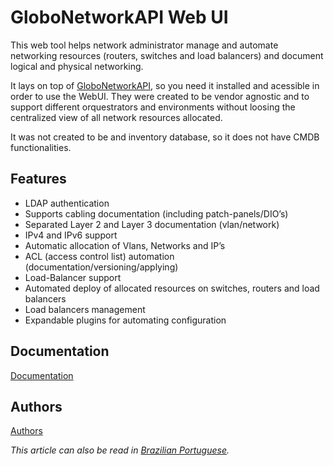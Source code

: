 GloboNetworkAPI Web UI 
======================

This web tool helps network administrator manage and automate networking
resources (routers, switches and load balancers) and document logical and
physical networking.

It lays on top of
[GloboNetworkAPI](https://github.com/globocom/GloboNetworkAPI/), so you need
it installed and acessible in order to use the WebUI.
They were created to be vendor agnostic and to support different orquestrators
and environments without loosing the centralized view of all network resources
allocated.

It was not created to be and inventory database, so it does not
have CMDB functionalities.

## Features

* LDAP authentication
* Supports cabling documentation (including patch-panels/DIO’s)
* Separated Layer 2 and Layer 3 documentation (vlan/network)
* IPv4 and IPv6 support
* Automatic allocation of Vlans, Networks and IP’s
* ACL (access control list) automation (documentation/versioning/applying)
* Load-Balancer support
* Automated deploy of allocated resources on switches, routers and
  load balancers
* Load balancers management
* Expandable plugins for automating configuration

## Documentation
[Documentation](http://globonetworkapi-webui.readthedocs.org/en/latest/)

## Authors
[Authors](./AUTHORS.md)

*This article can also be read in [Brazilian Portuguese](README-ptBR.md).*
